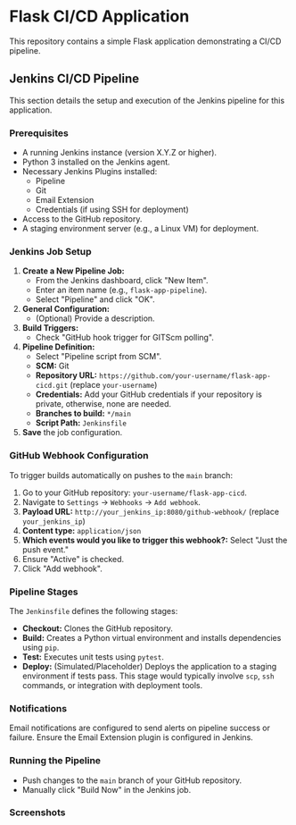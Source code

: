 # Flask CI/CD Application

This repository contains a simple Flask application demonstrating a CI/CD pipeline.

## Jenkins CI/CD Pipeline

This section details the setup and execution of the Jenkins pipeline for this application.

### Prerequisites

* A running Jenkins instance (version X.Y.Z or higher).
* Python 3 installed on the Jenkins agent.
* Necessary Jenkins Plugins installed:
    * Pipeline
    * Git
    * Email Extension
    * Credentials (if using SSH for deployment)
* Access to the GitHub repository.
* A staging environment server (e.g., a Linux VM) for deployment.

### Jenkins Job Setup

1.  **Create a New Pipeline Job:**
    * From the Jenkins dashboard, click "New Item".
    * Enter an item name (e.g., `flask-app-pipeline`).
    * Select "Pipeline" and click "OK".
2.  **General Configuration:**
    * (Optional) Provide a description.
3.  **Build Triggers:**
    * Check "GitHub hook trigger for GITScm polling".
4.  **Pipeline Definition:**
    * Select "Pipeline script from SCM".
    * **SCM:** Git
    * **Repository URL:** `https://github.com/your-username/flask-app-cicd.git` (replace `your-username`)
    * **Credentials:** Add your GitHub credentials if your repository is private, otherwise, none are needed.
    * **Branches to build:** `*/main`
    * **Script Path:** `Jenkinsfile`
5.  **Save** the job configuration.

### GitHub Webhook Configuration

To trigger builds automatically on pushes to the `main` branch:

1.  Go to your GitHub repository: `your-username/flask-app-cicd`.
2.  Navigate to `Settings` -> `Webhooks` -> `Add webhook`.
3.  **Payload URL:** `http://your_jenkins_ip:8080/github-webhook/` (replace `your_jenkins_ip`)
4.  **Content type:** `application/json`
5.  **Which events would you like to trigger this webhook?:** Select "Just the push event."
6.  Ensure "Active" is checked.
7.  Click "Add webhook".

### Pipeline Stages

The `Jenkinsfile` defines the following stages:

* **Checkout:** Clones the GitHub repository.
* **Build:** Creates a Python virtual environment and installs dependencies using `pip`.
* **Test:** Executes unit tests using `pytest`.
* **Deploy:** (Simulated/Placeholder) Deploys the application to a staging environment if tests pass. This stage would typically involve `scp`, `ssh` commands, or integration with deployment tools.

### Notifications

Email notifications are configured to send alerts on pipeline success or failure. Ensure the Email Extension plugin is configured in Jenkins.

### Running the Pipeline

* Push changes to the `main` branch of your GitHub repository.
* Manually click "Build Now" in the Jenkins job.

### Screenshots

